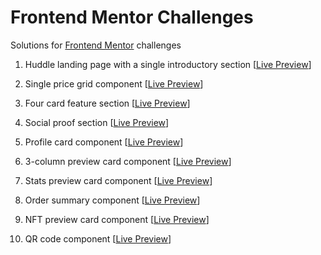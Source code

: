 # Frontend Mentor Challenges

Solutions for [Frontend Mentor](https://www.frontendmentor.io/) challenges

1. Huddle landing page with a single introductory section [[Live Preview](https://huddle-landing-page-with-single-introductory-section-site.netlify.app/)]

2. Single price grid component [[Live Preview](https://single-price-grid-component-site.netlify.app/)]

3. Four card feature section [[Live Preview](https://four-card-feature-section-site.netlify.app/)]

4. Social proof section [[Live Preview](https://social-proof-section-site.netlify.app/)]

5. Profile card component [[Live Preview](https://profile-card-component-site.netlify.app/)]

6. 3-column preview card component [[Live Preview](https://3-column-preview-card-component-site.netlify.app/)]

7. Stats preview card component [[Live Preview](https://stats-preview-card-component-challenge-site.netlify.app/)]

8. Order summary component [[Live Preview](https://order-summary-component-site.netlify.app/)]

9. NFT preview card component [[Live Preview](https://nft-preview-card-component-site.netlify.app/)]

10. QR code component [[Live Preview](https://qr-code-component-site.netlify.app/)]
